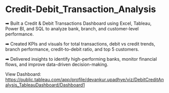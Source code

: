# Credit-Debit_Transaction_Analysis

➡ Built a Credit & Debit Transactions Dashboard using Excel, Tableau, Power BI, and SQL to analyze bank, branch, and customer-level performance.

➡ Created KPIs and visuals for total transactions, debit vs credit trends, branch performance, credit-to-debit ratio, and top 5 customers.

➡ Delivered insights to identify high-performing banks, monitor financial flows, and improve data-driven decision-making.

View Dashboard: https://public.tableau.com/app/profile/devankur.upadhye/viz/DebitCreditAnalysis_TableauDashboard/Dashboard1
